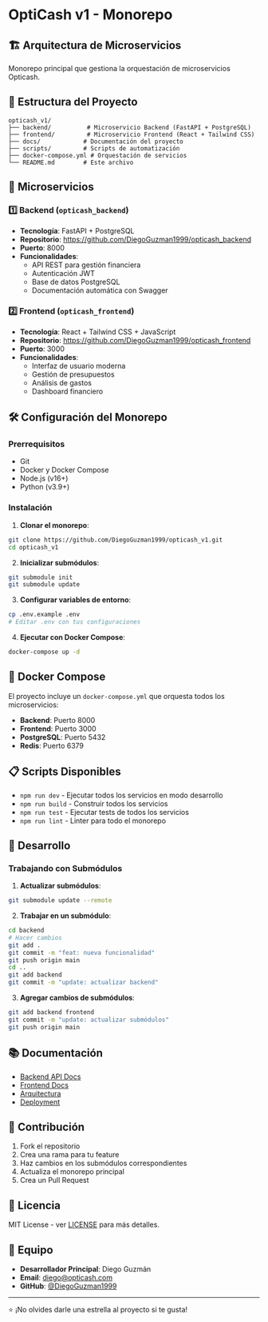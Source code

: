 # OptiCash v1 - Monorepo

## 🏗️ Arquitectura de Microservicios

Monorepo principal que gestiona la orquestación de microservicios Opticash.

## 📁 Estructura del Proyecto

```
opticash_v1/
├── backend/          # Microservicio Backend (FastAPI + PostgreSQL)
├── frontend/         # Microservicio Frontend (React + Tailwind CSS)
├── docs/            # Documentación del proyecto
├── scripts/         # Scripts de automatización
├── docker-compose.yml # Orquestación de servicios
└── README.md        # Este archivo
```

## 🚀 Microservicios

### 1️⃣ Backend (`opticash_backend`)
- **Tecnología**: FastAPI + PostgreSQL
- **Repositorio**: https://github.com/DiegoGuzman1999/opticash_backend
- **Puerto**: 8000
- **Funcionalidades**:
  - API REST para gestión financiera
  - Autenticación JWT
  - Base de datos PostgreSQL
  - Documentación automática con Swagger

### 2️⃣ Frontend (`opticash_frontend`)
- **Tecnología**: React + Tailwind CSS + JavaScript
- **Repositorio**: https://github.com/DiegoGuzman1999/opticash_frontend
- **Puerto**: 3000
- **Funcionalidades**:
  - Interfaz de usuario moderna
  - Gestión de presupuestos
  - Análisis de gastos
  - Dashboard financiero

## 🛠️ Configuración del Monorepo

### Prerrequisitos
- Git
- Docker y Docker Compose
- Node.js (v16+)
- Python (v3.9+)

### Instalación

1. **Clonar el monorepo**:
```bash
git clone https://github.com/DiegoGuzman1999/opticash_v1.git
cd opticash_v1
```

2. **Inicializar submódulos**:
```bash
git submodule init
git submodule update
```

3. **Configurar variables de entorno**:
```bash
cp .env.example .env
# Editar .env con tus configuraciones
```

4. **Ejecutar con Docker Compose**:
```bash
docker-compose up -d
```

## 🐳 Docker Compose

El proyecto incluye un `docker-compose.yml` que orquesta todos los microservicios:

- **Backend**: Puerto 8000
- **Frontend**: Puerto 3000
- **PostgreSQL**: Puerto 5432
- **Redis**: Puerto 6379

## 📋 Scripts Disponibles

- `npm run dev` - Ejecutar todos los servicios en modo desarrollo
- `npm run build` - Construir todos los servicios
- `npm run test` - Ejecutar tests de todos los servicios
- `npm run lint` - Linter para todo el monorepo

## 🔧 Desarrollo

### Trabajando con Submódulos

1. **Actualizar submódulos**:
```bash
git submodule update --remote
```

2. **Trabajar en un submódulo**:
```bash
cd backend
# Hacer cambios
git add .
git commit -m "feat: nueva funcionalidad"
git push origin main
cd ..
git add backend
git commit -m "update: actualizar backend"
```

3. **Agregar cambios de submódulos**:
```bash
git add backend frontend
git commit -m "update: actualizar submódulos"
git push origin main
```

## 📚 Documentación

- [Backend API Docs](backend/README.md)
- [Frontend Docs](frontend/README.md)
- [Arquitectura](docs/architecture.md)
- [Deployment](docs/deployment.md)

## 🤝 Contribución

1. Fork el repositorio
2. Crea una rama para tu feature
3. Haz cambios en los submódulos correspondientes
4. Actualiza el monorepo principal
5. Crea un Pull Request

## 📄 Licencia

MIT License - ver [LICENSE](LICENSE) para más detalles.

## 👥 Equipo

- **Desarrollador Principal**: Diego Guzmán
- **Email**: diego@opticash.com
- **GitHub**: [@DiegoGuzman1999](https://github.com/DiegoGuzman1999)

---

⭐ ¡No olvides darle una estrella al proyecto si te gusta!